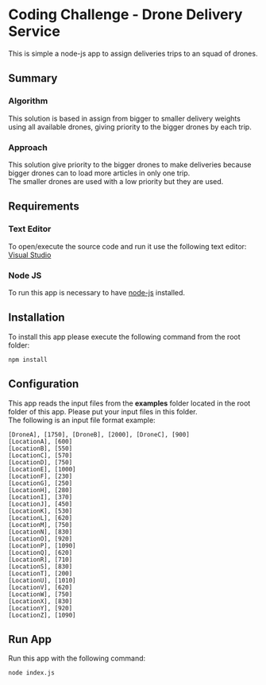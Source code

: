 # Coding Challenge - Drone Delivery Service
This is simple a node-js app to assign deliveries trips to an squad of drones.

## Summary
### Algorithm
This solution is based in assign from bigger to smaller delivery weights using all available drones, giving priority to the bigger drones by each trip.

### Approach
This solution give priority to the bigger drones to make deliveries because bigger drones can to load more articles in only one trip.  
The smaller drones are used with a low priority but they are used.

## Requirements
### Text Editor
To open/execute the source code and run it use the following text editor:
[Visual Studio](https://code.visualstudio.com/)
### Node JS
To run this app is necessary to have [node-js](https://nodejs.org/es/download/) installed.

## Installation
To install this app please execute the following command from the root folder:
```
npm install
```
## Configuration
This app reads the input files from the **examples** folder located in the root folder of this app. Please put your input files in this folder.  
The following is an input file format example:

```
[DroneA], [1750], [DroneB], [2000], [DroneC], [900]
[LocationA], [600]
[LocationB], [550]
[LocationC], [570]
[LocationD], [750]
[LocationE], [1000]
[LocationF], [230]
[LocationG], [250]
[LocationH], [280]
[LocationI], [370]
[LocationJ], [450]
[LocationK], [530]
[LocationL], [620]
[LocationM], [750]
[LocationN], [830]
[LocationO], [920]
[LocationP], [1090]
[LocationQ], [620]
[LocationR], [710]
[LocationS], [830]
[LocationT], [200]
[LocationU], [1010]
[LocationV], [620]
[LocationW], [750]
[LocationX], [830]
[LocationY], [920]
[LocationZ], [1090]
```
## Run App
Run this app with the following command:
```
node index.js
```